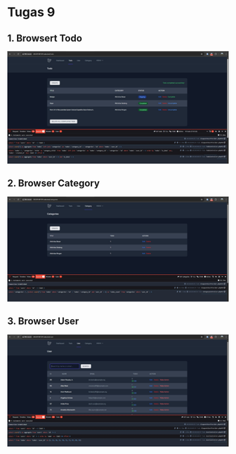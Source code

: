 # Tugas 9

## 1. Browsert Todo
![Alt text](screenshot/tugas9/Screenshot_todo.jpg)

## 2. Browser Category
![Alt text](screenshot/tugas9/Screenshot_category.jpg)

## 3. Browser User
![Alt text](screenshot/tugas9/Screenshot_userr.jpg)

